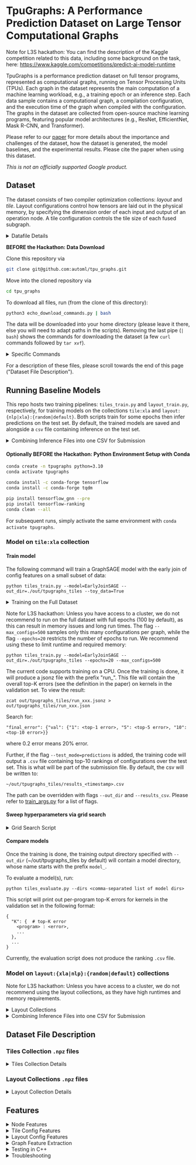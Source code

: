# TpuGraphs: A Performance Prediction Dataset on Large Tensor Computational Graphs

Note for L3S hackathon: You can find the description of the Kaggle competition related to this data, 
including some background on the task, here:
https://www.kaggle.com/competitions/predict-ai-model-runtime

TpuGraphs is a performance prediction dataset on full tensor programs, represented as computational graphs, running on Tensor Processing Units (TPUs). Each graph in the dataset represents the main computation of a machine learning workload, e.g., a training epoch or an inference step. Each data sample contains a computational graph, a compilation configuration, and the execution time of the graph when compiled with the configuration. The graphs in the dataset are collected from open-source machine learning programs, featuring popular model architectures (e.g., ResNet, EfficientNet, Mask R-CNN, and Transformer).

Please refer to our [paper](https://arxiv.org/abs/2308.13490) for more details about the importance and challenges of the dataset, how the dataset is generated, the model baselines, and the experimental results. Please cite the paper when using this dataset.

*This is not an officially supported Google product.*

## Dataset

The dataset consists of two compiler optimization collections: *layout* and *tile*.
Layout configurations control how tensors are laid out in the physical memory, by specifying
the dimension order of each input and output of an operation node. A tile configuration controls
the tile size of each fused subgraph.

<details>
<summary>Datafile Details</summary>
<br>

The dataset is located at http://download.tensorflow.org/data/tpu_graphs/v0.
You can use `wget` or `curl` command to download files.

- License: http://download.tensorflow.org/data/tpu_graphs/v0/LICENSE
- The statistics of all data collections can be found at http://download.tensorflow.org/data/tpu_graphs/v0/stat/*.csv. Please refer to http://download.tensorflow.org/data/tpu_graphs/v0/stat/README.md on the description of the statistics.
- Each tile data file is named as followed: http://download.tensorflow.org/data/tpu_graphs/v0/npz_tile_xla_{split}.tar
- Each layout data file is named as followed: http://download.tensorflow.org/data/tpu_graphs/v0/npz_layout_{source}_{search}_{split}.tar
  - {source}: `xla` or `nlp`
  - {search}: `default` or `random`
  - {split}: `train`, `valid`, or `test`
</details>

**BEFORE the Hackathon: Data Download** 

Clone this repository via
```sh
git clone git@github.com:automl/tpu_graphs.git
```

Move into the cloned repository via
```sh
cd tpu_graphs
```

To download all files, run (from the clone of this directory):
```sh
python3 echo_download_commands.py | bash
```

The data will be downloaded into your home directory (please leave it there,
else you will need to adapt paths in the scripts). Removing the last pipe (`| bash`) shows the commands for downloading the dataset
(a few `curl` commands followed by `tar xvf`).

<details>
<summary>Specific Commands</summary>
<br>

To copy data for a specific collection, e.g. the layout:xla:random collection, run:

```sh
mkdir -p ~/data/tpugraphs
cd ~/data/tpugraphs

curl http://download.tensorflow.org/data/tpu_graphs/v0/npz_layout_xla_random_train.tar > npz_layout_xla_random_train.tar
curl http://download.tensorflow.org/data/tpu_graphs/v0/npz_layout_xla_random_valid.tar > npz_layout_xla_random_valid.tar
curl http://download.tensorflow.org/data/tpu_graphs/v0/npz_layout_xla_random_test.tar > npz_layout_xla_random_test.tar
tar xvf npz_layout_xla_random_train.tar
tar xvf npz_layout_xla_random_valid.tar
tar xvf npz_layout_xla_random_test.tar
```
</details>

For a description of these files, please scroll towards the end of this page
("Dataset File Description").

## Running Baseline Models

This repo hosts two training pipelines: `tiles_train.py` and `layout_train.py`,
respectively, for training models on the collections `tile:xla` and
`layout:{nlp|xla}:{random|default}`. Both scripts train for some epochs then
infer predictions on the test set. By default, the trained models are saved and
alongside a `csv` file containing inference on the test set.

<details>
<summary>Combining Inference Files into one CSV for Submission</summary>
<br>

To combine all five inference files into one CSV to submit to our
[Kaggle competition](https://kaggle.com/competitions/predict-ai-model-runtime),
run:

```sh
python combine_csvs.py
```

NOTE: The above command will look for files produced by `tiles_train.py` and
`layout_train.py`
</details>

#### Optionally BEFORE the Hackathon: Python Environment Setup with Conda

```sh
conda create -n tpugraphs python=3.10
conda activate tpugraphs

conda install -c conda-forge tensorflow
conda install -c conda-forge tqdm

pip install tensorflow_gnn --pre
pip install tensorflow-ranking
conda clean --all
```

For subsequent runs, simply activate the same environment with `conda activate tpugraphs`.


### Model on `tile:xla` collection

#### Train model

The following command will train a GraphSAGE model with the early join of config features on a small subset of data:
```
python tiles_train.py --model=EarlyJoinSAGE --out_dir=./out/tpugraphs_tiles --toy_data=True
```

<details>
<summary>Training on the Full Dataset</summary>
<br>

To train on the full dataset, run:
```
python tiles_train.py --model=EarlyJoinSAGE --out_dir=./out/tpugraphs_tiles
```
</details>

Note for L3S hackathon: Unless you have access to a cluster, we do not recommend to run on the full dataset 
with full epochs (100 by default), as this can result in memory issues and long run times. 
The flag `--max_configs=500` samples only this many configurations per graph, while the flag `--epochs=20` 
restricts the number of epochs to run. We recommend using these to limit runtime and required memory:
```
python tiles_train.py --model=EarlyJoinSAGE --out_dir=./out/tpugraphs_tiles --epochs=20 --max_configs=500
```

The current code supports training on a CPU.
Once the training is done, it will produce a jsonz file with the prefix "run_".
This file will contain the overall top-K errors (see the definition in the paper)
on kernels in the validation set. To view the result:
```
zcat out/tpugraphs_tiles/run_xxx.jsonz > out/tpugraphs_tiles/run_xxx.json
```

Search for:
```
"final_error": {"val": {"1": <top-1 error>, "5": <top-5 error>, "10": <top-10 error>}}
```
where 0.2 error means 20% error.

Further, if the flag `--test_mode=predictions` is added, the training code will output a `.csv` file 
containing top-10 rankings of configurations over the test set. This is what will be part of the submission file.
By default, the csv will be written to:
```
~/out/tpugraphs_tiles/results_<timestamp>.csv
```
The path can be overridden with flags `--out_dir` and `--results_csv`. Please
refer to
[train_args.py](https://github.com/google-research-datasets/tpu_graphs/blob/main/tpu_graphs/baselines/tiles/train_args.py)
for a list of flags.

#### Sweep hyperparameters via grid search

<details>
<summary>Grid Search Script</summary>
<br>

Run Apache Beam locally (will run only two configurations in debugging mode):

```
python tiles_beam_experiments.py --debug
```

To run the pipeline on Google Cloud, please follow [this instruction](https://cloud.google.com/dataflow/docs/quickstarts/create-pipeline-python).
</details>

#### Compare models

Once the training is done, the training output directory specified with
`--out_dir` (~/out/tpugraphs_tiles by default) will contain a model directory,
whose name starts with the prefix `model_`.

To evaluate a model(s), run:
```
python tiles_evaluate.py --dirs <comma-separated list of model dirs>
```

This script will print out per-program top-K errors for kernels in the validation set in the following format:
```
{
  "K": {  # top-K error
    <program> : <error>,
    ...
  },
  ...
}
```

Currently, the evaluation script does not produce the ranking `.csv` file.

### Model on `layout:{xla|nlp}:{random|default}` collections

Note for L3S hackathon: Unless you have access to a cluster, we do not recommend using the layout collections, 
as they have high runtimes and memory requirements.

<details>
<summary>Layout Collections</summary>
<br>

You may run the GST model (used in the paper), which is available at:
https://github.com/kaidic/GST.
The GST model is built on top of [GraphGPS](https://github.com/rampasek/GraphGPS)
framework, implemented using PyTorch. It can be trained either on a CPU or GPU.
The current code does not output the ranking `.csv` file.

We also provide another baseline for the layout collections
(implemented after the paper was written) in this repo. It is similar to
the GST model described in the paper, but implemented using TF-GNN and
running on a CPU.
You can train this baseline model by invoking:

```sh
# As a test.
python layout_train.py --epochs 10 --toy_data=True

# On xla:random
python layout_train.py --source xla --search random --epochs 10 --max_configs 1000

# On xla:default
python layout_train.py --source xla --search default --epochs 10 --max_configs 1000

# On nlp:random
python layout_train.py --source nlp --search random --epochs 10 --max_configs 1000

# On nlp:default
python layout_train.py --source nlp --search default --epochs 10 --max_configs 1000
```

NOTE: For running the NLP models, since the data is large, our trainer script
cannot fit the data into memory. The flag `--max_configs 1000` allows us to run,
by sampling only this many configurations per graph. However, you may write your
own scalable implementation, or modify ours, or run
GST: https://github.com/kaidic/GST.


Each (complete) invocation of `python layout_train.py` should train the model,
followed by inference on the test set. The inference step produces a ranking
`.csv` file, by default at:
```
~/out/tpugraphs_layout/results_<timestamp>_<source>_<search>.csv
```
Example: `~/out/tpugraphs_layout/results_1693169615975_xla_default.csv`.
</details>

<details>
<summary>Combining Inference Files into one CSV for Submission</summary>
<br>

NOTE: You can run `python combine_csvs.py` to produces the final CSV that can
be submitted to our
[Kaggle competition](https://kaggle.com/competitions/predict-ai-model-runtime).
The tool requires 5 input CSV files
corresponding to  collections `tile:xla`, `layout:xla:default`,
`layout:xla:random`, `layout:nlp:default`, `layout:nlp:random`. You may
specify them as flag arguments. By default, `combine_csvs.py` will choose the
most-recent timestamp files, searching in the default directories produced by
the training pipelines (i.e. `~/out/tpugraphs_layout` for `layout_train.py`, and
`~/out/tpugraphs_tiles/` for `tiles_train.py`).
</details>

## Dataset File Description

### Tiles Collection `.npz` files

<details>
<summary>Tiles Collection Details</summary>
<br>

We provide our dataset as `.npz` files. Download instructions are in Section
"Copy dataset files".

Suppose a `.npz` file stores a graph (representing a kernel) with `n` nodes and
`m` edges. In addition, suppose we compile the graph with `c` different
configurations, and run each on a TPU. **Crucially, the configuration is at the
graph-level**. Then, the `.npz` file stores the following dictionary (can be
loaded with `d = dict(np.load("npz/tile/xla/train/<pick 1>.npz"))`):

  * Key `"node_feat"`: contains `float32` matrix with shape `(n, 140)`. The
    `u`th row contains the feature vector for node `u < n` (please see
    Subsection "Node Features", below).
    Nodes are ordered topologically.
  * Key `"node_opcode"` contains `int32` vector with shape `(n, )`. The `u`th
    entry stores the op-code for node `u` (please see the mapping of opcode to
    instruction name
    [here](https://github.com/google-research-datasets/tpu_graphs/blob/main/tpu_graphs/process_data/xla/hlo_opcode.h#L94)).
  * Key `"edge_index"` contains `int32` matrix with shape `(m, 2)`. If entry
    `i` is `= [u, v]`  (where `0 <= u, v < n`), then there is a directed edge
    from node `u` to node `v`, where `u` consumes the output of `v`.
  * Key `"config_feat"` contains `float32` matrix with shape `(c, 24)` with row
    `j` containing the (graph-level) configuration feature vector (please see
    Subsection "Tile Config Features").
  * Keys `"config_runtime"` and `"config_runtime_normalizers"`: both are `int64`
    vectors of length `c`. Entry `j` stores the runtime (in nanoseconds) of the
    given graph compiled with configuration `j` and a default configuration,
    respectively. Samples from the same graph may have slightly different `"config_runtime_normalizers"` because they are measured from different runs
    on multiple machines.

Finally, for the tile collection, your job is to predict the indices of the best
configurations (i.e., ones leading to the smallest `d["config_runtime"] / d["config_runtime_normalizers"]`).
</details>


### Layout Collections `.npz` files

<details>
<summary>Layout Collection Details</summary>
<br>

Suppose a `.npz` file stores a graph (representing the entire program) with `n`
nodes and `m` edges. In addition, suppose we compile the graph with `c`
different configurations, and run each on a TPU. **Crucially, the configuration
is at the node-level.**. Suppose that `nc` of the `n` nodes are configurable.
Then, the `.npz` file stores the following dictionary (can be loaded with, e.g.,
`d = dict(np.load("npz/layout/xla/random/train/unet3d.npz"))`):

  * Keys `"node_feat"`, `"node_opcode"`, `"edge_index"`,  are like above.
  * Key `"node_config_ids"` contains `int32` vector with shape `(nc, )` and
    every entry is in `{0, 1, ..., n - 1}` i.e. indicating the indices of the
    configurable nodes. For these nodes, they can have an additional feature
    vector that instructs the compiler (described next).
  * Key `"node_config_feat"` contains `float32` tensor  with shape
    `(c, nc, 18)`. Entry `[j, k]` gives an 18-dimensional vector describing the
    configuration features for node `d["node_config_ids"][k]` for the `j`th run
    (please see Subsection "Layout Config Features", below).
  * Key `"config_runtime"` contains `int32` vector with shape `(c, )` where the
    `j`th entry contains the runtime of the `j`th run (i.e., when nodes are
    configured with `d["node_config_feat"][j]`).

Finally, for the layout collections, your job is to predict sort the indices
from best-to-worse configurations (i.e., ones leading to the smallest
`d["config_runtime"]`). We do not have to use runtime normalizers for this task
because the runtime variation at the entire program level is very small.

Optionally, you may access key `"node_splits"`, which is a variable-length list
of node IDs that are the starting of HLO computations in the graph (similar to
functions in a program). Essentially, nodes `d["node_splits"][i]` to
`d["node_splits"][i+1] - 1` belongs to the same computation. If you want to
partition the graph into multiple segments, this information may be useful,
e.g., putting nodes from the same computation in the same partition. However,
you may compute your own partitioning (e.g., using METIS) as well.
</details>


## Features

<details>
<summary>Node Features</summary>
<br>

To extract a node feature vector, we either copy values from various fields in an XLA’s HLO instruction (a node in an HLO graph) as they are, or convert categorical values using one-hot encoding. To convert an unbounded list of numbers (e.g. tensor shape) to a fixed-size vector, we truncate the list to six elements and include the summation and/or product of all elements in the list (e.g., the product of dimension sizes represents the volume of the tensor). In our dataset, none of the tensors has more than six dimensions.

The following describe each element at a particular index in the node feature vector.

```
0: is_root - whether this node is the output
1: element_size_in_bits - deprecated, always 0
// 2–20: One hot vector of shape_element_type.
2: shape_element_type_is_invalid_type
3: shape_element_type_is_pred
4: shape_element_type_is_s8
5: shape_element_type_is_s16
6: shape_element_type_is_s32
7: shape_element_type_is_s64
8: shape_element_type_is_u8
9: shape_element_type_is_u16
10: shape_element_type_is_u32
11: shape_element_type_is_u64
12: shape_element_type_is_f16
13: shape_element_type_is_f32
14: shape_element_type_is_f64
15: shape_element_type_is_bf16
16: shape_element_type_is_c64
17: shape_element_type_is_c128
18: shape_element_type_is_tuple
19: shape_element_type_is_opaque_type
20: shape_element_type_is_token
// 21–28: Size (number of elements) for each dimension, or an upper bound on the size if the dimension is dynamic.  In XLA, dimensions are numbered from 0 to N-1 for an N-dimensional array. The first element of 'shape_dimensions' is the size of dimension 0, the second element is the size of dimension 1, and so forth.  Empty list indicates a scalar.
21: shape_dimensions_0
22: shape_dimensions_1
23: shape_dimensions_2
24: shape_dimensions_3
25: shape_dimensions_4
26: shape_dimensions_5
27: shape_dimensions_sum
28: shape_dimensions_product
29: shape_tuple_shapes_size - for tuples only, the shapes of constituent shapes in the tuple sequence
30: parameter_number = K - indicating that is is the Kth parameter to the computation, only for Parameter operation
// 31–36: Dimensions present for some operations that require reshaping or broadcasting, including Reshape, Reduce, ReduceWindow, and Reverse.
31: dimensions_0
32: dimensions_1
33: dimensions_2
34: dimensions_3
35: dimensions_4
36: dimensions_5
// 37–92: Windowing information in an operation such as convolution. The window is moved across a base area and for each position of the window a computation is performed.
37: window_size_0
38: window_size_1
39: window_size_2
40: window_size_3
41: window_size_4
42: window_size_5
43: window_size_sum
44: window_size_product
45: window_stride_0
46: window_stride_1
47: window_stride_2
48: window_stride_3
49: window_stride_4
50: window_stride_5
51: window_stride_sum
52: window_stride_product
53: window_padding_low_0
54: window_padding_low_1
55: window_padding_low_2
56: window_padding_low_3
57: window_padding_low_4
58: window_padding_low_5
59: window_padding_low_sum
60: window_padding_low_product
61: window_padding_high_0
62: window_padding_high_1
63: window_padding_high_2
64: window_padding_high_3
65: window_padding_high_4
66: window_padding_high_5
67: window_padding_high_sum
68: window_padding_high_product
// 69–76: Dilation factor of the sliding window. A dilation factor of 1 means no dilation. window_dilation - 1 no-op entries ("holes") are implicitly placed between each kernel element.
69: window_window_dilation_0
70: window_window_dilation_1
71: window_window_dilation_2
72: window_window_dilation_3
73: window_window_dilation_4
74: window_window_dilation_5
75: window_window_dilation_sum
76: window_window_dilation_product
// 77-84: Dilation factor of the base area. A dilation factor of 1 means no dilation. base_dilation - 1 no-op entries ("holes") are implicitly placed between each base area element.
77: window_base_dilation_0
78: window_base_dilation_1
79: window_base_dilation_2
80: window_base_dilation_3
81: window_base_dilation_4
82: window_base_dilation_5
83: window_base_dilation_sum
84: window_base_dilation_product
// 85-92: Window reversal means that this dimension was logically reversed before the operation.
85: window_window_reversal_0
86: window_window_reversal_1
87: window_window_reversal_2
88: window_window_reversal_3
89: window_window_reversal_4
90: window_window_reversal_5
91: window_window_reversal_true_count
92: window_window_reversal_false_count
// 93–106: The dimension numbers used for a convolution.
93: convolution_dim_numbers_input_batch_dim - the dimension number that represents batch in the input
94: convolution_dim_numbers_input_feature_dim - the dimension number that represents features in the input
// 95–98: Dimension numbers for the spatial dimensions that the window moves through in the input.
95: convolution_dim_numbers_input_spatial_dims_0
96: convolution_dim_numbers_input_spatial_dims_1
97: convolution_dim_numbers_input_spatial_dims_2
98: convolution_dim_numbers_input_spatial_dims_3
99: convolution_dim_numbers_kernel_input_feature_dim - the dimension number that represents input features in the convolutional kernel (rhs)
100: convolution_dim_numbers_kernel_output_feature_dim - the dimension number that represents output features in the convolutional kernel (rhs)
// 101-104: Dimension numbers for the spatial dimensions that the window moves through in the kernel (rhs). window.strides(0) is the stride in the kernel_spatial_dimensions(0) dimension.
101: convolution_dim_numbers_kernel_spatial_dims_0
102: convolution_dim_numbers_kernel_spatial_dims_1
103: convolution_dim_numbers_kernel_spatial_dims_2
104: convolution_dim_numbers_kernel_spatial_dims_3
105: convolution_dim_numbers_output_batch_dim - the dimension number that represents batch in the output
106: convolution_dim_numbers_output_feature_dim - the dimension number that represents features in the output
107: feature_group_count - the number of feature groups, used for a convolution. Must be a divisor of the input feature dimension and output feature dimension. If not specified, it will use a default value of 1.
108: batch_group_count - the number of batch groups, used for a convolution.
// 109–120: [begin/start, end/limit) index range and stride for a slice operation.
109: slice_dims_start_0
110: slice_dims_start_1
111: slice_dims_start_sum
112: slice_dims_start_product
113: slice_dims_stride_0
114: slice_dims_stride_1
115: slice_dims_stride_sum
116: slice_dims_stride_product
117: slice_dims_limit_0
118: slice_dims_limit_1
119: slice_dims_limit_sum
120: slice_dims_limit_product
// 121 - 124: [start, start + size) range size for a dynamic slice ('start' is specified dynamically in the second operand of the operation).
121: dynamic_slice_sizes_0
122: dynamic_slice_sizes_1
123: dynamic_slice_sizes_sum
124: dynamic_slice_sizes_product
// 125–132: Padding configuration that describes the edge padding of a pad operation.
125: padding_config_edge_padding_low_0
126: padding_config_edge_padding_low_1
127: padding_config_edge_padding_low_sum
128: padding_config_edge_padding_low_product
129: padding_config_edge_padding_high_0
130: padding_config_edge_padding_high_1
131: padding_config_edge_padding_high_sum
132: padding_config_edge_padding_high_product
133: is_stable - whether this Sort operation should be stable
// 134–139: Physical layout used to pack the tensor shape.
134: layout_minor_to_major_0
135: layout_minor_to_major_1
136: layout_minor_to_major_2
137: layout_minor_to_major_3
138: layout_minor_to_major_4
139: layout_minor_to_major_5
```

Suffix _i, where i is an integer, indicates the information for the tensor dimension i. If a tensor has N dimensions, feature values of _i are set to 0 if i >= N (0 padding). Suffix _sum is the summation of the feature values across all dimensions. Suffix _product is the product of the feature values across all dimensions.

The source code of the feature extractor can be found [here](https://github.com/google-research-datasets/tpu_graphs/blob/main/tpu_graphs/process_data/xla/featurizers.h#L542), which extracts features/attributes from HloProto defined [here](https://github.com/tensorflow/tensorflow/blob/r2.10/tensorflow/compiler/xla/service/hlo.proto).
</details>


<details>
<summary>Tile Config Features</summary>
<br>

The following describe each element at a particular index in the tile config feature vector.

```
// 0–7: Tile sizes of the convolution kernel, only for a convolution operation.
0: kernel_bounds_0
1: kernel_bounds_1
2: kernel_bounds_2
3: kernel_bounds_3
4: kernel_bounds_4
5: kernel_bounds_5
6: kernel_bounds_sum
7: kernel_bounds_product
// 8–15: Output tile sizes.
8: output_bounds_0
9: output_bounds_1
10: output_bounds_2
11: output_bounds_3
12: output_bounds_4
13: output_bounds_5
14: output_bounds_sum
15: output_bounds_product
// 16-23: Input tile sizes.
16: input_bounds_0
17: input_bounds_1
18: input_bounds_2
19: input_bounds_3
20: input_bounds_4
21: input_bounds_5
22: input_bounds_sum
23: input_bounds_product
```

Note that input_bounds are usually set to 0 because they can be inferred by the compiler from output_bounds (and kernel_bounds). If a tensor has N dimensions, feature values of _i are set to 0 if i >= N (0 padding).
</details>

<details>
<summary>Layout Config Features</summary>
<br>

The following describe each element at a particular index in the per-node layout config feature vector.

```
// 0–5: Physical layout of the output tensor
0: output_layout_0
1: output_layout_1
2: output_layout_2
3: output_layout_3
4: output_layout_4
5: output_layout_5
// 6-11: Physical layout of the input  tensor
6: input_layout_0
7: input_layout_1
8: input_layout_2
9: input_layout_3
10: input_layout_4
11: input_layout_5
// 12-17: Physical layout of the kernel tensor, only for a convolution operation
12: kernel_layout_0
13: kernel_layout_1
14: kernel_layout_2
15: kernel_layout_3
16: kernel_layout_4
17: kernel_layout_5
```

If a tensor has N dimensions, feature values of _i are set to -1 if i >= N (-1 padding). A layout determines the order of minor-to-major tensor dimensions. For example, the layout of {1, 0, 2, -1, -1, -1} of a 3D tensor indicates that dimension 1 is the most minor (elements of the most minor dimension are consecutive in the physical space) and dimension 2 is the most major.
</details>


<details>
<summary>Graph Feature Extraction</summary>
<br>

This section explains how to customize the node feature extraction.
The raw graph data is saved in protobuf format, defined as `ModuleTuningData` in
`tpu_graphs/proto/tuning.proto`.
`FeaturizeHloInstruction` in `tpu_graphs/process_data/xla/featurizers.h`
contains the main logic to extract node features from a raw graph.
To customize node feature extraction, you can modify `tpu_graphs/process_data/xla/featurizers.h`
and the corresponding size of the node feature vector defined in
`tpu_graphs/process_data/xla/hlo_opcode.h`.

Then, build the following C++ file to create Python module for extracting graph features:
```
sudo apt install bazel-5.4.1
bazel-5.4.1 build -c opt tpu_graphs/process_data/xla/graph_features.so --experimental_repo_remote_exec
cp bazel-bin/tpu_graphs/process_data/xla/graph_features.so .
```

The function can be used in Python as follows:
```python
import graph_features
node_opcode, node_feat, edge_index, node_config_ids, node_splits = graph_features.extract_graph_features("<path_to_raw_protobuf_data>.pb")
```

The directory structure and filenames of .pb files match those of .npz files.
In particular, the original graph in `npz/.../xxx.npz` can be found in `pb/.../xxx.pb`.
Therefore, you can use graph features produced by this function instead of
(node_opcode, node_feat, edge_index, node_config_ids, node_splits) attributes
from the .npz file.
</details>


<details>
<summary>Testing in C++</summary>
<br>

To test that your code is working properly within C++, you can run:

```
bazel-5.4.1 build -c opt tpu_graphs/process_data/xla/data_main --experimental_repo_remote_exec --sandbox_debug --verbose_failures
./bazel-bin/tpu_graphs/process_data/xla/data_main <path_to_raw_protobuf_data>.pb
```
</details>

<details>
<summary>Troubleshooting</summary>
<br>

If you get `libstdc++.so.6: version GLIBCXX_3.4.30 not found ` during
`import graph_features`, you can follow these steps.
First, check if you have `/usr/lib/x86_64-linux-gnu/libstdc++.so.6.0.30`.
If not, install it. Then, fix your conda environment to use that version.
```
cp /usr/lib/i386-linux-gnu/libstdc++.so.6.0.30 /usr/local/google/home/{user}/miniconda3/envs/tpugraphs/lib/
rm /usr/local/google/home/{user}/miniconda3/envs/tpugraphs/lib/libstdc++.so.6
sudo ln -sf /usr/local/google/home/mangpo/miniconda3/envs/tpugraphs/lib/libstdc++.so.6.0.30 /usr/local/google/home/mangpo/miniconda3/envs/tpugraphs/lib/libstdc++.so.6
```
</details>
